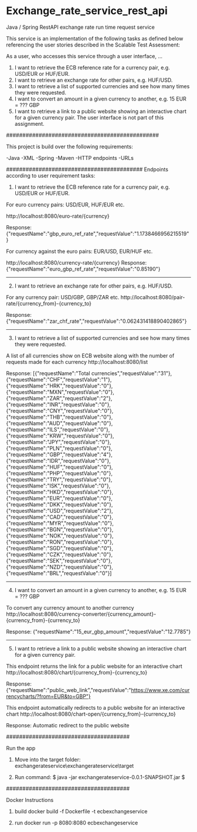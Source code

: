 # Exchange_rate_service_rest_api
Java / Spring RestAPI exchange rate run time request service

This service is an implementation of the following tasks as 
defined below referencing the user stories described in the Scalable Test Assessment:

As a user, who accesses this service through a user interface, ...
1. I want to retrieve the ECB reference rate for a currency pair, e.g. USD/EUR or
HUF/EUR.
2. I want to retrieve an exchange rate for other pairs, e.g. HUF/USD.
3. I want to retrieve a list of supported currencies and see how many times they were
requested.
4. I want to convert an amount in a given currency to another, e.g. 15 EUR = ??? GBP
5. I want to retrieve a link to a public website showing an interactive chart for a given
currency pair.
The user interface is not part of this assignment.

###############################################

This project is build over the following requirements:

-Java 
-XML
-Spring
-Maven
-HTTP endpoints
-URLs

##########################################
Endpoints according to user requirement tasks:

1. I want to retrieve the ECB reference rate for a currency pair, e.g. USD/EUR or
HUF/EUR.

For euro currency pairs: USD/EUR, HUF/EUR etc.

http://localhost:8080/euro-rate/{currency}

Response:
{"requestName":"gbp_euro_ref_rate","requestValue":"1.1738466956215519"}

For currency against the euro pairs: EUR/USD, EUR/HUF etc.

http://localhost:8080/currency-rate/{currency}
Response:
{"requestName":"euro_gbp_ref_rate","requestValue":"0.85190"}

------------------------------- 
2. I want to retrieve an exchange rate for other pairs, e.g. HUF/USD.

For any currency pair: USD/GBP, GBP/ZAR etc.
http://localhost:8080/pair-rate/{currency_from}-{currency_to}

Response:
{"requestName":"zar_chf_rate","requestValue":"0.062431418890402865"}

------------------------------- 
3. I want to retrieve a list of supported currencies and see how many times they were
requested.

A list of all currencies show on ECB website along with the number of requests made for each currency
http://localhost:8080/list

Response:
[{"requestName":"Total currencies","requestValue":"31"},{"requestName":"CHF","requestValue":"1"},
{"requestName":"HRK","requestValue":"0"},{"requestName":"MXN","requestValue":"0"},{"requestName":"ZAR","requestValue":"2"},{"requestName":"INR","requestValue":"0"},
{"requestName":"CNY","requestValue":"0"},{"requestName":"THB","requestValue":"0"},{"requestName":"AUD","requestValue":"0"},
{"requestName":"ILS","requestValue":"0"},{"requestName":"KRW","requestValue":"0"},{"requestName":"JPY","requestValue":"0"},
{"requestName":"PLN","requestValue":"0"},{"requestName":"GBP","requestValue":"4"},{"requestName":"IDR","requestValue":"0"},
{"requestName":"HUF","requestValue":"0"},{"requestName":"PHP","requestValue":"0"},{"requestName":"TRY","requestValue":"0"},
{"requestName":"ISK","requestValue":"0"},{"requestName":"HKD","requestValue":"0"},{"requestName":"EUR","requestValue":"0"},
{"requestName":"DKK","requestValue":"0"},{"requestName":"USD","requestValue":"2"},{"requestName":"CAD","requestValue":"0"},
{"requestName":"MYR","requestValue":"0"},{"requestName":"BGN","requestValue":"0"},{"requestName":"NOK","requestValue":"0"},
{"requestName":"RON","requestValue":"0"},{"requestName":"SGD","requestValue":"0"},{"requestName":"CZK","requestValue":"0"},
{"requestName":"SEK","requestValue":"0"},{"requestName":"NZD","requestValue":"0"},{"requestName":"BRL","requestValue":"0"}]

------------------------------- 
4. I want to convert an amount in a given currency to another, e.g. 15 EUR = ??? GBP

To convert any currency amount to another currency
http://localhost:8080/currency-converter/{currency_amount}-{currency_from}-{currency_to}

Response:
{"requestName":"15_eur_gbp_amount","requestValue":"12.7785"}

------------------------------- 
5. I want to retrieve a link to a public website showing an interactive chart for a given
currency pair.

This endpoint returns the link for a public website for an interactive chart
http://localhost:8080/chart/{currency_from}-{currency_to}

Response:
{"requestName":"public_web_link","requestValue":"https://www.xe.com/currencycharts/?from=EUR&to=GBP"}

This endpoint automatically redirects to a public website for an interactive chart
http://localhost:8080/chart-open/{currency_from}-{currency_to}

Response:
Automatic redirect to the public website


######################################

Run the app

1. Move into the target folder:
exchangerateservice\exchangerateservice\target

2. Run command:
$ java -jar exchangerateservice-0.0.1-SNAPSHOT.jar
$

######################################

Docker Instructions

1. build
docker build -f Dockerfile -t ecbexchangeservice

2. run
docker run -p 8080:8080 ecbexchangeservice
